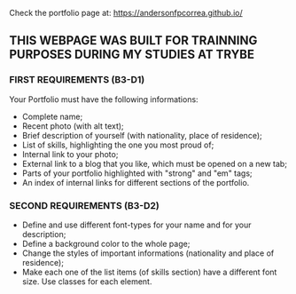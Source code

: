 Check the portfolio page at: https://andersonfpcorrea.github.io/

## THIS WEBPAGE WAS BUILT FOR TRAINNING PURPOSES DURING MY STUDIES AT TRYBE

### FIRST REQUIREMENTS (B3-D1)

Your Portfolio must have the following informations:

- Complete name;
- Recent photo (with alt text);
- Brief description of yourself (with nationality, place of residence);
- List of skills, highlighting the one you most proud of;
- Internal link to your photo;
- External link to a blog that you like, which must be opened on a new tab;
- Parts of your portfolio highlighted with "strong" and "em" tags;
- An index of internal links for different sections of the portfolio.

### SECOND REQUIREMENTS (B3-D2)

- Define and use different font-types for your name and for your description;
- Define a background color to the whole page;
- Change the styles of important informations (nationality and place of residence);
- Make each one of the list items (of skills section) have a different font size. Use classes for each element.
